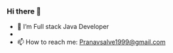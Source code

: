 ### Hi there 👋

- 🔭 I’m Full stack Java Developer
- 
- 📫 How to reach me: Pranavsalve1999@gmail.com
<!--
**Pranav-7777/Pranav-7777** is a ✨ _special_ ✨ repository because its `README.md` (this file) appears on your GitHub profile.

Here are some ideas to get you started:

- 🔭 I’m Full stack Java Developer



- 📫 How to reach me: Pranavsalve1999@gmail.com
- 😄 Pronouns: ...
- ⚡ Fun fact: ...
-->
